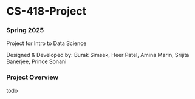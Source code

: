 # CS-418-Project
### Spring 2025
Project for Intro to Data Science

Designed & Developed by:
Burak Simsek, Heer Patel, Amina Marin, Srijita Banerjee, Prince Sonani


### Project Overview
todo

